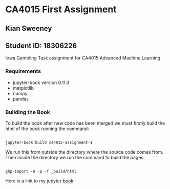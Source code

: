 # CA4015 First Assignment
## Kian Sweeney
## Student ID: 18306226

Iowa Gambling Task assignment for CA4015 Advanced Machine Learning.

### Requirements
- jupyter-book version 0.11.3
- matplotlib
- numpy
- pandas

### Building the Book
To build the book after new code has been merged we must firstly build the html of the book running the command:
```

jupyter-book build ca4015-assignment-1
```

We run this from outside the directory where the source code comes from. Then inside the directory we run the command to build the pages:
```

ghp-import -n -p -f _build/html
```

Here is a link to my jupyter [book](https://kiansweeney11.github.io/ca4015-assignment-1/introduction.html)